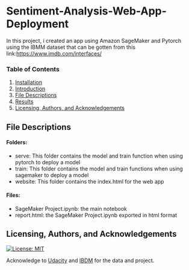 # Sentiment-Analysis-Web-App-Deployment

In this project, i created an app using Amazon SageMaker and Pytorch using the IBMM dataset that can be gotten from this link:https://www.imdb.com/interfaces/

### Table of Contents

1. [Installation](#installation)
2. [Introduction](#Introduction)
3. [File Descriptions](#files)
4. [Results](#results)
5. [Licensing, Authors, and Acknowledgements](#licensing)

## File Descriptions <a name="files"></a>

#### Folders: 
* serve:  This folder contains the model and train function when using pytorch to deploy a model
* train: This folder contains the model and train functions when using sagemaker to deploy a model
* website: This folder contains the index.html for the web app

#### Files:
* SageMaker Project.ipynb: the main notebook 
* report.html: the SageMaker Project.ipynb exported in html format

## Licensing, Authors, and Acknowledgements<a name="licensing"></a>

[![License: MIT](https://img.shields.io/badge/License-MIT-yellow.svg)](https://opensource.org/licenses/MIT)

Acknowledge to [Udacity](https://www.udacity.com/) and [IBDM](https://www.imdb.com/interfaces/) for the data and project.  
